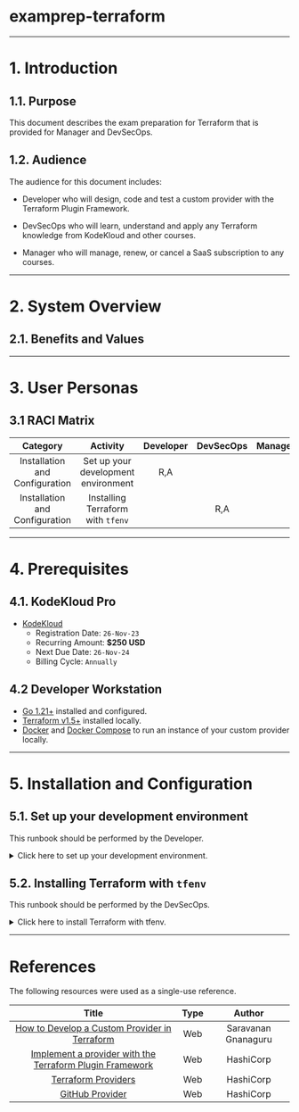 # examprep-terraform

---
# 1. Introduction
## 1.1. Purpose

This document describes the exam preparation for Terraform that is provided for Manager and DevSecOps.

## 1.2. Audience

The audience for this document includes:

* Developer who will design, code and test a custom provider with the Terraform Plugin Framework.

* DevSecOps who will learn, understand and apply any Terraform knowledge from KodeKloud and other courses.

* Manager who will manage, renew, or cancel a SaaS subscription to any courses.

---
# 2. System Overview
## 2.1. Benefits and Values

---
# 3. User Personas
## 3.1 RACI Matrix

|            Category            |              Activity               | Developer | DevSecOps | Manager |
|:------------------------------:|:-----------------------------------:|:---------:|:---------:|:-------:|
| Installation and Configuration | Set up your development environment |    R,A    |           |         |
| Installation and Configuration |  Installing Terraform with `tfenv`  |           |    R,A    |         |

---
# 4. Prerequisites
## 4.1. KodeKloud Pro

* [KodeKloud](https://kodekloud.com)
  - Registration Date: `26-Nov-23`
  - Recurring Amount: **$250 USD**
  - Next Due Date: `26-Nov-24`
  - Billing Cycle: `Annually`

## 4.2 Developer Workstation

* [Go 1.21+](https://golang.org/doc/install) installed and configured.
* [Terraform v1.5+](#51-installing-terraform-with-tfenv) installed locally.
* [Docker](https://www.docker.com/products/docker-desktop) and [Docker Compose](https://docs.docker.com/compose/install) to run an instance of your custom provider locally.

---
# 5. Installation and Configuration
## 5.1. Set up your development environment

This runbook should be performed by the Developer.

<details><summary> Click here to set up your development environment.</summary>

1. Open a terminal and `git clone` the [repository](https://github.com/hashicorp/terraform-provider-scaffolding-framework) and rename it to `terraform-provider-NAME`.

```sh
git clone https://github.com/hashicorp/terraform-provider-scaffolding-framework terraform-provider-NAME
```

2. Change into the cloned repository and rename the `go.mod` module.

```sh
go mod edit -module terraform-provider-NAME
```

3. Run `go mod tidy` to install all the provider's dependencies.

4. Open the `main.go` file in the root directory and replace the `import` declaration with the following:

```diff
import (
    "context"
    "flag"
    "log"

    "github.com/hashicorp/terraform-plugin-framework/providerserver"
-   "github.com/hashicorp/terraform-provider-scaffolding-framework/internal/provider"
+   "terraform-provider-NAME/internal/provider"
)
```

5. Create a `docker_compose/conf.json` file with the following:

```json
{
  "db_connection": "host=db port=5432 user=postgres password=password dbname=products sslmode=disable",
  "bind_address": "0.0.0.0:9090",
  "metrics_address": "localhost:9102"
}
```

6. Create a `docker_compose/docker-compose.yml` file with the following:

```yml
version: '3.7'
services:
  api:
    image: "hashicorpdemoapp/product-api:v0.0.22"
    ports:
      - "19090:9090"
    volumes:
      - ./conf.json:/config/config.json
    environment:
      CONFIG_FILE: '/config/config.json'
    depends_on:
      - db
  db:
    image: "hashicorpdemoapp/product-api-db:v0.0.22"
    ports:
      - "15432:5432"
    environment:
      POSTGRES_DB: 'products'
      POSTGRES_USER: 'postgres'
      POSTGRES_PASSWORD: 'password'
```

7. If you are stuck at any point, refer to the [provider branch](https://github.com/hashicorp/terraform-provider-hashicups/tree/provider) in the Terraform Hashicups Provider repository to see the changes implemented in the tutorial.
</details>

## 5.2. Installing Terraform with `tfenv`

This runbook should be performed by the DevSecOps.

<details><summary> Click here to install Terraform with tfenv.</summary>

1. Open a terminal and run `brew install tfenv`.
2. Run `tfenv --version` to check if installation was successful.

```sh
tfenv 3.0.0
```

3. Install the latest version of Terraform with `tfenv`.

```sh
tfenv install
tfenv use
```

4. Run `terraform --version` to check if installation was successful.

```sh
Terraform v1.7.5
on darwin_arm64
```
</details>

---
# References

The following resources were used as a single-use reference.

|                                                                                     Title                                                                                      | Type |  Author   |
|:------------------------------------------------------------------------------------------------------------------------------------------------------------------------------:|:----:|:---------:|
| [How to Develop a Custom Provider in Terraform](https://www.infracloud.io/blogs/developing-terraform-custom-provider) | Web | Saravanan Gnanaguru |
| [Implement a provider with the Terraform Plugin Framework](https://developer.hashicorp.com/terraform/tutorials/providers-plugin-framework/providers-plugin-framework-provider) | Web  | HashiCorp |
|                                                     [Terraform Providers](https://registry.terraform.io/browse/providers)                                                      | Web  | HashiCorp |
| [GitHub Provider](https://registry.terraform.io/providers/integrations/github/latest/docs) | Web | HashiCorp |